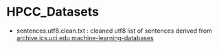 # HPCC_Datasets

* sentences.utf8.clean.txt : cleaned utf8 list of sentences derived from [archive.ics.uci.edu machine-learning-databases](https://archive.ics.uci.edu/ml/machine-learning-databases/00311)

